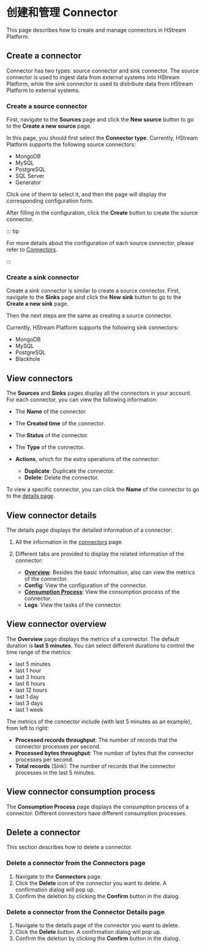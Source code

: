 # 创建和管理 Connector

This page describes how to create and manage connectors in HStream Platform.

## Create a connector

Connector has two types: source connector and sink connector. The source connector is used to ingest data from external systems into HStream Platform, while the sink connector is used to distribute data from HStream Platform to external systems.

### Create a source connector

First, navigate to the **Sources** page and click the **New source** button to go to the **Create a new source** page.

In this page, you should first select the **Connector type**. Currently, HStream Platform supports the following source connectors:

- MongoDB
- MySQL
- PostgreSQL
- SQL Server
- Generator

Click one of them to select it, and then the page will display the corresponding configuration form.

After filling in the configuration, click the **Create** button to create the source connector.

::: tip

For more details about the configuration of each source connector, please refer to [Connectors](../ingest-and-distribute/connectors.md).

:::

### Create a sink connector

Create a sink connector is similar to create a source connector. First, navigate to the **Sinks** page and click the **New sink** button to go to the **Create a new sink** page.

Then the next steps are the same as creating a source connector.

Currently, HStream Platform supports the following sink connectors:

- MongoDB
- MySQL
- PostgreSQL
- Blackhole

## View connectors

The **Sources** and **Sinks** pages display all the connectors in your account. For each connector, you can view the following information:

- The **Name** of the connector.
- The **Created time** of the connector.
- The **Status** of the connector.
- The **Type** of the connector.
- **Actions**, which for the extra operations of the connector:

  - **Duplicate**: Duplicate the connector.
  - **Delete**: Delete the connector.

To view a specific connector, you can click the **Name** of the connector to go to the [details page](#view-connector-details).

## View connector details

The details page displays the detailed information of a connector:

1. All the information in the [connectors](#view-connectors) page.
2. Different tabs are provided to display the related information of the connector:

   - [**Overview**](#view-connector-overview): Besides the basic information, also can view the metrics of the connector.
   - **Config**: View the configuration of the connector.
   - [**Consumption Process**](#view-connector-consumption-process): View the consumption process of the connector.
   - **Logs**: View the tasks of the connector.

## View connector overview

The **Overview** page displays the metrics of a connector. The default duration is **last 5 minutes**. You can select different durations to control the time range of the metrics:

- last 5 minutes
- last 1 hour
- last 3 hours
- last 6 hours
- last 12 hours
- last 1 day
- last 3 days
- last 1 week

The metrics of the connector include (with last 5 minutes as an example), from left to right:

- **Processed records throughput**: The number of records that the connector processes per second.
- **Processed bytes throughput**: The number of bytes that the connector processes per second.
- **Total records** (Sink): The number of records that the connector processes in the last 5 minutes.

## View connector consumption process

The **Consumption Process** page displays the consumption process of a connector. Different connectors have different consumption processes.

## Delete a connector

This section describes how to delete a connector.

### Delete a connector from the Connectors page

1. Navigate to the **Connectors** page.
2. Click the **Delete** icon of the connector you want to delete. A confirmation dialog will pop up.
3. Confirm the deletion by clicking the **Confirm** button in the dialog.

### Delete a connector from the Connector Details page

1. Navigate to the details page of the connector you want to delete.
2. Click the **Delete** button. A confirmation dialog will pop up.
3. Confirm the deletion by clicking the **Confirm** button in the dialog.
